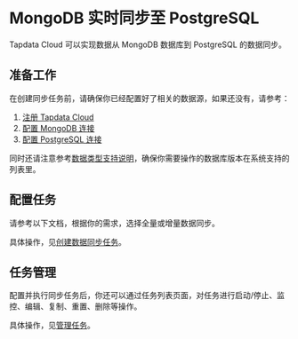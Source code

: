 # MongoDB 实时同步至 PostgreSQL

Tapdata Cloud 可以实现数据从 MongoDB 数据库到 PostgreSQL 的数据同步。 

## 准备工作 

在创建同步任务前，请确保你已经配置好了相关的数据源，如果还没有，请参考： 

1. [注册 Tapdata Cloud](https://cloud.tapdata.net)
2. [配置 MongoDB 连接](../../prerequisites/on-prem-databases/mongodb.md)
3. [配置 PostgreSQL 连接](../../prerequisites/on-prem-databases/postgresql.md)

同时还请注意参考[数据类型支持说明](../../user-guide/no-supported-data-type.md)，确保你需要操作的数据库版本在系统支持的列表里。

## 配置任务 

请参考以下文档，根据你的需求，选择全量或增量数据同步。

具体操作，见[创建数据同步任务](../../quick-start/create-task)。

## 任务管理 

配置并执行同步任务后，你还可以通过任务列表页面，对任务进行启动/停止、监控、编辑、复制、重置、删除等操作。 

具体操作，见[管理任务](../../user-guide/data-pipeline/copy-data/manage-task.md)。